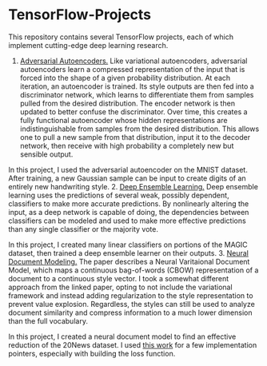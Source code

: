 # TensorFlow-Projects

This repository contains several TensorFlow projects, each of which implement cutting-edge deep learning research.
  1. [Adversarial Autoencoders.](https://arxiv.org/pdf/1511.05644v2.pdf) Like variational autoencoders, adversarial autoencoders learn a compressed representation of the input that is forced into the shape of a given probability distribution. At each iteration, an autoencoder is trained. Its style outputs are then fed into a discriminator network, which learns to differentiate them from samples pulled from the desired distribution. The encoder network is then updated to better confuse the discriminator. Over time, this creates a fully functional autoencoder whose hidden representations are indistinguishable from samples from the desired distribution. This allows one to pull a new sample from that distribution, input it to the decoder network, then receive with high probability a completely new but sensible output.
  
  In this project, I used the adversarial autoencoder on the MNIST dataset. After training, a new Gaussian sample can be input to create digits of an entirely new handwriting style.
  2. [Deep Ensemble Learning.](https://arxiv.org/pdf/1602.02285v1.pdf) Deep ensemble learning uses the predictions of several weak, possibly dependent, classifiers to make more accurate predictions. By nonlinearly altering the input, as a deep network is capable of doing, the dependencies between classifiers can be modeled and used to make more effective predictions than any single classifier or the majority vote.
  
  In this project, I created many linear classifiers on portions of the MAGIC dataset, then trained a deep ensemble learner on their outputs.
  3. [Neural Document Modeling.](https://arxiv.org/pdf/1511.06038v4.pdf) The paper describes a Neural Varitaional Document Model, which maps a continuous bag-of-words (CBOW) representation of a document to a continuous style vector. I took a somewhat different approach from the linked paper, opting to not include the variational framework and instead adding regularization to the style representation to prevent value explosion. Regardless, the styles can still be used to analyze document similarity and compress information to a much lower dimension than the full vocabulary.
  
  In this project, I created a neural document model to find an effective reduction of the 20News dataset. I used [this work](https://github.com/carpedm20/variational-text-tensorflow) for a few implementation pointers, especially with building the loss function.
